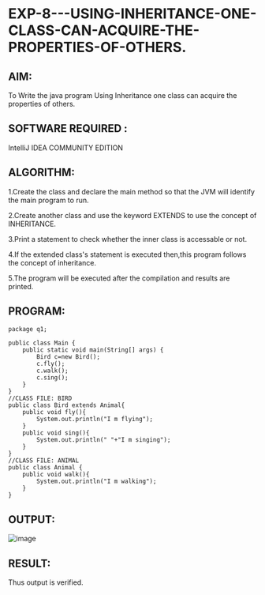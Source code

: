 # EXP-8---USING-INHERITANCE-ONE-CLASS-CAN-ACQUIRE-THE-PROPERTIES-OF-OTHERS.

## AIM:
To Write the java program Using Inheritance one class can acquire the properties of others.

## SOFTWARE REQUIRED :
IntelliJ IDEA COMMUNITY EDITION

## ALGORITHM:

1.Create the class and declare the main method so that the JVM will identify the main program to run.

2.Create another class and use the keyword EXTENDS to use the concept of INHERITANCE.

3.Print a statement to check whether the inner class is accessable or not.

4.If the extended class's statement is executed then,this program follows the concept of inheritance.

5.The program will be executed after the compilation and results are printed.
 
## PROGRAM:
```
package q1;

public class Main {
    public static void main(String[] args) {
        Bird c=new Bird();
        c.fly();
        c.walk();
        c.sing();
    }
}
//CLASS FILE: BIRD
public class Bird extends Animal{
    public void fly(){
        System.out.println("I m flying");
    }
    public void sing(){
        System.out.println(" "+"I m singing");
    }
}
//CLASS FILE: ANIMAL
public class Animal {
    public void walk(){
        System.out.println("I m walking");
    }
}
```
## OUTPUT:
![image](https://github.com/swethamohanraj/EXP-8---USING-INHERITANCE-ONE-CLASS-CAN-ACQUIRE-THE-PROPERTIES-OF-OTHERS./assets/94228215/e62b6b30-e6ff-429e-b676-c038154d960b)


## RESULT:
Thus output is verified.
